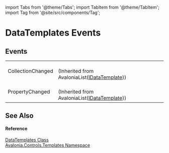 import Tabs from '@theme/Tabs'; 
import TabItem from '@theme/TabItem'; 
import Tag from '@site/src/components/Tag'; 

# DataTemplates Events




## Events
<table>
<tr>
<td>CollectionChanged</td>
<td><br />(Inherited from AvaloniaList(<a href="T_Avalonia_Controls_Templates_IDataTemplate">IDataTemplate</a>))</td>
</tr>
<tr>
<td>PropertyChanged</td>
<td><br />(Inherited from AvaloniaList(<a href="T_Avalonia_Controls_Templates_IDataTemplate">IDataTemplate</a>))</td>
</tr>
</table>

## See Also


#### Reference
<a href="T_Avalonia_Controls_Templates_DataTemplates">DataTemplates Class</a>  
<a href="N_Avalonia_Controls_Templates">Avalonia.Controls.Templates Namespace</a>  

